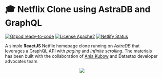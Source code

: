 <!--- STARTEXCLUDE --->
# 🎓 Netflix Clone using AstraDB and GraphQL

[![Gitpod ready-to-code](https://img.shields.io/badge/Gitpod-ready--to--code-blue?logo=gitpod)](https://gitpod.io/from-referrer/)
[![License Apache2](https://img.shields.io/hexpm/l/plug.svg)](http://www.apache.org/licenses/LICENSE-2.0)
[![Netlify Status](https://api.netlify.com/api/v1/badges/88f12e48-7621-42a7-8342-c72bafa9d211/deploy-status)](https://app.netlify.com/sites/netflix-clone-graphql/deploys)

A simple **ReactJS** Netflix homepage clone running on *AstraDB* that leverages a GraphQL API with *paging* and *infinite scrolling*. The materials has been built with the collaboration of [Ania Kubow](https://www.youtube.com/channel/UC5DNytAJ6_FISueUfzZCVsw) and Datastax developer advocates team.

<div align="center">
  <a href="https://badgr.com/public/assertions/noBZgiscQv-SEw_qrn58rg">
    <img src="https://api.badgr.io/public/assertions/noBZgiscQv-SEw_qrn58rg/image" />
  </a>
</div>
